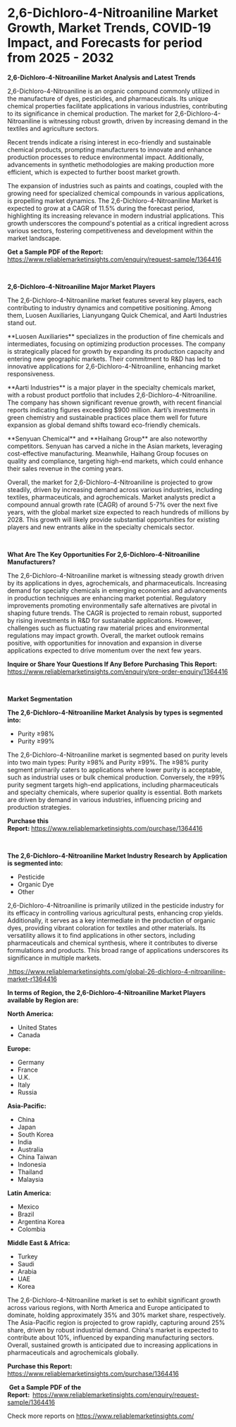 <p><h1>2,6-Dichloro-4-Nitroaniline Market Growth, Market Trends, COVID-19 Impact, and Forecasts for period from 2025 - 2032</h1></p><p><strong>2,6-Dichloro-4-Nitroaniline Market Analysis and Latest Trends</strong></p>
<p><p>2,6-Dichloro-4-Nitroaniline is an organic compound commonly utilized in the manufacture of dyes, pesticides, and pharmaceuticals. Its unique chemical properties facilitate applications in various industries, contributing to its significance in chemical production. The market for 2,6-Dichloro-4-Nitroaniline is witnessing robust growth, driven by increasing demand in the textiles and agriculture sectors. </p><p>Recent trends indicate a rising interest in eco-friendly and sustainable chemical products, prompting manufacturers to innovate and enhance production processes to reduce environmental impact. Additionally, advancements in synthetic methodologies are making production more efficient, which is expected to further boost market growth. </p><p>The expansion of industries such as paints and coatings, coupled with the growing need for specialized chemical compounds in various applications, is propelling market dynamics. The 2,6-Dichloro-4-Nitroaniline Market is expected to grow at a CAGR of 11.5% during the forecast period, highlighting its increasing relevance in modern industrial applications. This growth underscores the compound's potential as a critical ingredient across various sectors, fostering competitiveness and development within the market landscape.</p></p>
<p><strong>Get a Sample PDF of the Report:&nbsp;</strong> <a href="https://www.reliablemarketinsights.com/enquiry/request-sample/1364416?utm_campaign=3284&utm_medium=2&utm_source=Github&utm_content=ia&utm_term=27032025&utm_id=26-dichloro-4-nitroaniline">https://www.reliablemarketinsights.com/enquiry/request-sample/1364416</a></p>
<p>&nbsp;</p>
<p><strong>2,6-Dichloro-4-Nitroaniline Major Market Players</strong></p>
<p><p>The 2,6-Dichloro-4-Nitroaniline market features several key players, each contributing to industry dynamics and competitive positioning. Among them, Luosen Auxiliaries, Lianyungang Quick Chemical, and Aarti Industries stand out.</p><p>**Luosen Auxiliaries** specializes in the production of fine chemicals and intermediates, focusing on optimizing production processes. The company is strategically placed for growth by expanding its production capacity and entering new geographic markets. Their commitment to R&D has led to innovative applications for 2,6-Dichloro-4-Nitroaniline, enhancing market responsiveness.</p><p>**Aarti Industries** is a major player in the specialty chemicals market, with a robust product portfolio that includes 2,6-Dichloro-4-Nitroaniline. The company has shown significant revenue growth, with recent financial reports indicating figures exceeding $900 million. Aarti’s investments in green chemistry and sustainable practices place them well for future expansion as global demand shifts toward eco-friendly chemicals.</p><p>**Senyuan Chemical** and **Haihang Group** are also noteworthy competitors. Senyuan has carved a niche in the Asian markets, leveraging cost-effective manufacturing. Meanwhile, Haihang Group focuses on quality and compliance, targeting high-end markets, which could enhance their sales revenue in the coming years.</p><p>Overall, the market for 2,6-Dichloro-4-Nitroaniline is projected to grow steadily, driven by increasing demand across various industries, including textiles, pharmaceuticals, and agrochemicals. Market analysts predict a compound annual growth rate (CAGR) of around 5-7% over the next five years, with the global market size expected to reach hundreds of millions by 2028. This growth will likely provide substantial opportunities for existing players and new entrants alike in the specialty chemicals sector.</p></p>
<p>&nbsp;</p>
<p><strong>What Are The Key Opportunities For 2,6-Dichloro-4-Nitroaniline Manufacturers?</strong></p>
<p><p>The 2,6-Dichloro-4-Nitroaniline market is witnessing steady growth driven by its applications in dyes, agrochemicals, and pharmaceuticals. Increasing demand for specialty chemicals in emerging economies and advancements in production techniques are enhancing market potential. Regulatory improvements promoting environmentally safe alternatives are pivotal in shaping future trends. The CAGR is projected to remain robust, supported by rising investments in R&D for sustainable applications. However, challenges such as fluctuating raw material prices and environmental regulations may impact growth. Overall, the market outlook remains positive, with opportunities for innovation and expansion in diverse applications expected to drive momentum over the next few years.</p></p>
<p><strong>Inquire or Share Your Questions If Any Before Purchasing This Report:</strong> <a href="https://www.reliablemarketinsights.com/enquiry/pre-order-enquiry/1364416?utm_campaign=3284&utm_medium=2&utm_source=Github&utm_content=ia&utm_term=27032025&utm_id=26-dichloro-4-nitroaniline">https://www.reliablemarketinsights.com/enquiry/pre-order-enquiry/1364416</a></p>
<p>&nbsp;</p>
<p><strong>Market Segmentation</strong></p>
<p><strong>The 2,6-Dichloro-4-Nitroaniline Market Analysis by types is segmented into:</strong></p>
<p><ul><li>Purity ≥98%</li><li>Purity ≥99%</li></ul></p>
<p><p>The 2,6-Dichloro-4-Nitroaniline market is segmented based on purity levels into two main types: Purity ≥98% and Purity ≥99%. The ≥98% purity segment primarily caters to applications where lower purity is acceptable, such as industrial uses or bulk chemical production. Conversely, the ≥99% purity segment targets high-end applications, including pharmaceuticals and specialty chemicals, where superior quality is essential. Both markets are driven by demand in various industries, influencing pricing and production strategies.</p></p>
<p><strong>Purchase this Report:&nbsp;</strong><a href="https://www.reliablemarketinsights.com/purchase/1364416?utm_campaign=3284&utm_medium=2&utm_source=Github&utm_content=ia&utm_term=27032025&utm_id=26-dichloro-4-nitroaniline">https://www.reliablemarketinsights.com/purchase/1364416</a></p>
<p>&nbsp;</p>
<p><strong>The 2,6-Dichloro-4-Nitroaniline Market Industry Research by Application is segmented into:</strong></p>
<p><ul><li>Pesticide</li><li>Organic Dye</li><li>Other</li></ul></p>
<p><p>2,6-Dichloro-4-Nitroaniline is primarily utilized in the pesticide industry for its efficacy in controlling various agricultural pests, enhancing crop yields. Additionally, it serves as a key intermediate in the production of organic dyes, providing vibrant coloration for textiles and other materials. Its versatility allows it to find applications in other sectors, including pharmaceuticals and chemical synthesis, where it contributes to diverse formulations and products. This broad range of applications underscores its significance in multiple markets.</p></p>
<p><a href="https://www.reliablemarketinsights.com/global-26-dichloro-4-nitroaniline-market-r1364416?utm_campaign=3284&utm_medium=2&utm_source=Github&utm_content=ia&utm_term=27032025&utm_id=26-dichloro-4-nitroaniline">&nbsp;https://www.reliablemarketinsights.com/global-26-dichloro-4-nitroaniline-market-r1364416</a></p>
<p><strong>In terms of Region, the 2,6-Dichloro-4-Nitroaniline Market Players available by Region are:</strong></p>
<p>
    <p> <strong> North America: </strong>
        <ul>
            <li>United States</li>
            <li>Canada</li>
        </ul>
        </p> 
    <p> <strong> Europe: </strong>
        <ul>
            <li>Germany</li>
            <li>France</li>
            <li>U.K.</li>
            <li>Italy</li>
            <li>Russia</li>
        </ul>
        </p> 
    <p> <strong> Asia-Pacific: </strong>
        <ul>
            <li>China</li>
            <li>Japan</li>
            <li>South Korea</li>
            <li>India</li>
            <li>Australia</li>
            <li>China Taiwan</li>
            <li>Indonesia</li>
            <li>Thailand</li>
            <li>Malaysia</li>
        </ul>
        </p> 
    <p> <strong> Latin America: </strong>
        <ul>
            <li>Mexico</li>
            <li>Brazil</li>
            <li>Argentina Korea</li>
            <li>Colombia</li>
        </ul>
        </p> 
    <p> <strong> Middle East & Africa: </strong>
        <ul>
            <li>Turkey</li>
            <li>Saudi</li>
            <li>Arabia</li>
            <li>UAE</li>
            <li>Korea</li>
        </ul>
    </p>
    </p>
<p><p>The 2,6-Dichloro-4-Nitroaniline market is set to exhibit significant growth across various regions, with North America and Europe anticipated to dominate, holding approximately 35% and 30% market share, respectively. The Asia-Pacific region is projected to grow rapidly, capturing around 25% share, driven by robust industrial demand. China's market is expected to contribute about 10%, influenced by expanding manufacturing sectors. Overall, sustained growth is anticipated due to increasing applications in pharmaceuticals and agrochemicals globally.</p></p>
<p><strong>Purchase this Report: </strong><a href="https://www.reliablemarketinsights.com/purchase/1364416?utm_campaign=3284&utm_medium=2&utm_source=Github&utm_content=ia&utm_term=27032025&utm_id=26-dichloro-4-nitroaniline">https://www.reliablemarketinsights.com/purchase/1364416</a></p>
<p>&nbsp;<strong>Get a Sample PDF of the Report:&nbsp;&nbsp;</strong><a href="https://www.reliablemarketinsights.com/enquiry/request-sample/1364416?utm_campaign=3284&utm_medium=2&utm_source=Github&utm_content=ia&utm_term=27032025&utm_id=26-dichloro-4-nitroaniline">https://www.reliablemarketinsights.com/enquiry/request-sample/1364416</a></p>
<p><strong></strong></p>
<p>Check more reports on <a href="https://www.reliablemarketinsights.com/?utm_campaign=3284&utm_medium=2&utm_source=Github&utm_content=ia&utm_term=27032025&utm_id=26-dichloro-4-nitroaniline">https://www.reliablemarketinsights.com/</a></p>